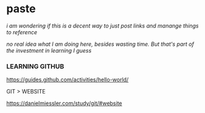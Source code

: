 # paste

_i am wondering if this is a decent way to just post links and manange things to reference_

*no real idea what I am doing here, besides wasting time. But that's part of the investment in learning I guess*

### LEARNING GITHUB

https://guides.github.com/activities/hello-world/

GIT > WEBSITE

https://danielmiessler.com/study/git/#website